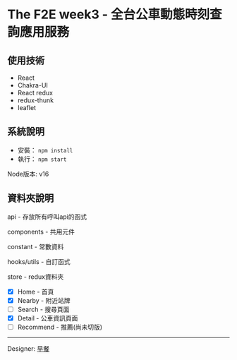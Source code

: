 # The F2E week3 - 全台公車動態時刻查詢應用服務


## 使用技術

- React
- Chakra-UI
- React redux
- redux-thunk
- leaflet

## 系統說明

- 安裝： `npm install`
- 執行： `npm start`

Node版本: v16


## 資料夾說明

api - 存放所有呼叫api的函式

components - 共用元件

constant - 常數資料

hooks/utils - 自訂函式

store - redux資料夾

- [x] Home - 首頁
- [x] Nearby - 附近站牌
- [ ] Search - 搜尋頁面
- [x] Detail - 公車資訊頁面
- [ ] Recommend - 推薦(尚未切版)

---

Designer: [早餐](https://2021.thef2e.com/users/6296427084285739247?week=3&type=1)

